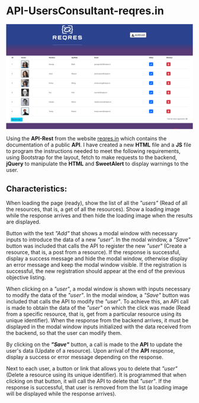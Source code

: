 # API-UsersConsultant-reqres.in

![Alt text](./IMG/forReadme/p1-card.png "API-UsersConsultant-reqres.in Inteface")

Using the **API-Rest** from the website [reqres.in](https://reqres.in/)  which contains the documentation of a public **API**. I have created a new **HTML** file and a **JS** file to program the instructions needed to meet the following requirements, using Bootstrap for the layout, fetch to make requests to the backend, **jQuery** to manipulate the **HTML** and **SweetAlert** to display warnings to the user.

## Characteristics:

When loading the page (ready), show the list of all the *"users"* (Read of all the resources, that is, a get of all the resources). Show a loading image while the response arrives and then hide the loading image when the results are displayed.

Button with the text *"Add"* that shows a modal window with necessary inputs to introduce the data of a new *"user"*. In the modal window, a *"Save"* button was included that calls the API to register the new *"user"* (Create a resource, that is, a post from a resource). If the response is successful, display a success message and hide the modal window, otherwise display an error message and keep the modal window visible. If the registration is successful, the new registration should appear at the end of the previous objective listing.

When clicking on a *"user"*, a modal window is shown with inputs necessary to modify the data of the *"user"*. In the modal window, a *"Save"* button was included that calls the API to modify the *"user"*. To achieve this, an API call is made to obtain the data of the *"user"* on which the click was made (Read from a specific resource, that is, get from a particular resource using its unique identifier). When the response from the backend arrives, it must be displayed in the modal window inputs initialized with the data received from the backend, so that the user can modify them.

By clicking on the ***"Save"*** button, a call is made to the **API** to update the user's data (Update of a resource). Upon arrival of the **API** response, display a success or error message depending on the response.

Next to each user, a button or link that allows you to delete that *"user"* (Delete a resource using its unique identifier). It is programmed that when clicking on that button, it will call the API to delete that *"user"*. If the response is successful, that user is removed from the list (a loading image will be displayed while the response arrives).